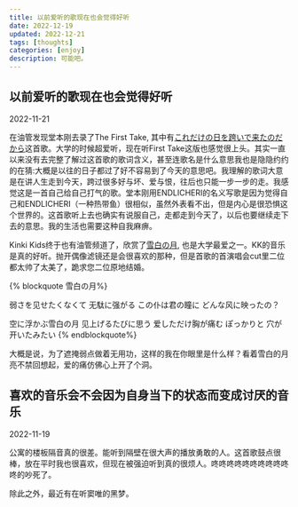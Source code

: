 ```yaml
---
title: 以前爱听的歌现在也会觉得好听
date: 2022-12-19
updated: 2022-12-21
tags: [thoughts]
categories: [enjoy]
description: 可能吧。
---
```



## 以前爱听的歌现在也会觉得好听

2022-11-21

在油管发现堂本刚去录了The First Take, 其中有[これだけの日を跨いで来たのだから](https://www.youtube.com/watch?v=Rodxc732cfA)这首歌。大学的时候超爱听，现在听First Take这版也感觉很上头。其实一直以来没有去完整了解过这首歌的歌词含义，甚至连歌名是什么意思我也是隐隐约约的在猜:大概是以往的日子都过了好不容易到了今天的意思吧。我理解的歌词大意是在讲人生走到今天，跨过很多好与坏、爱与恨，往后也只能一步一步的走。我感觉这是一首自己给自己打气的歌。堂本刚用ENDLICHERI的名义写歌是因为觉得自己和ENDLICHERI（一种热带鱼）很相似，虽然外表看不出，但是内心是很恐惧这个世界的。这首歌听上去也确实有说服自己，走都走到今天了，以后也要继续走下去的意思。我的生活也需要这种自我麻痹。

Kinki Kids终于也有油管频道了，欣赏了[雪白の月](https://www.youtube.com/watch?v=40ylrRX1VSQ), 也是大学最爱之一。KK的音乐是真的好听。抛开偶像滤镜还是会很喜欢的那种，但是首歌的首演唱会cut里二位都太帅了太美了，跪求您二位原地结婚。

{% blockquote 雪白の月%}

弱さを见せたくなくて 
无駄に强がる 
この仆は君の瞳に 
どんな风に映ったの？

空に浮かぶ雪白の月 
见上げるたびに思う 
爱しただけ胸が痛む
ぽっかりと 穴が开いたみたい
{% endblockquote%}

大概是说，为了遮掩弱点做着无用功，这样的我在你眼里是什么样？看着雪白的月亮不禁回想起，爱的痛仿佛心上开了个洞。


## 喜欢的音乐会不会因为自身当下的状态而变成讨厌的音乐

2022-11-19

公寓的楼板隔音真的很差。能听到隔壁在很大声的播放勇敢的人。这首歌鼓点很棒，放在平时我也很喜欢，但现在被强迫听到真的很烦人。咚咚咚咚咚咚咚咚咚咚咚的吵死了。

除此之外，最近有在听窦唯的黑梦。


